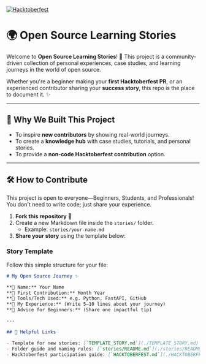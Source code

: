 [![Hacktoberfest](https://img.shields.io/badge/Hacktoberfest-2025-blueviolet?logo=github&logoColor=white)](https://hacktoberfest.com/) 
# 🌍 Open Source Learning Stories

Welcome to **Open Source Learning Stories**! 🎉 This project is a community-driven collection of personal experiences, case studies, and learning journeys in the world of open source.

Whether you're a beginner making your **first Hacktoberfest PR**, or an experienced contributor sharing your **success story**, this repo is the place to document it. ✨

---

## 📌 Why We Built This Project

* To inspire **new contributors** by showing real-world journeys.
* To create a **knowledge hub** with case studies, tutorials, and personal stories.
* To provide a **non-code Hacktoberfest contribution** option.

---

## 🛠 How to Contribute

This project is open to everyone—Beginners, Students, and Professionals! You don't need to write code; just share your experience.

1.  **Fork this repository** 🍴
2.  Create a new Markdown file inside the `stories/` folder.
    * Example: `stories/your-name.md`
3.  **Share your story** using the template below:

### Story Template

Follow this simple structure for your file:

```markdown
# My Open Source Journey ✨

**👤 Name:** Your Name
**📅 First Contribution:** Month Year
**🔧 Tools/Tech Used:** e.g. Python, FastAPI, GitHub
**🌟 My Experience:** (Write 5–10 lines about your journey)
**📌 Advice for Beginners:** (Share one impactful tip)

---

## 🔗 Helpful Links

- Template for new stories: [`TEMPLATE_STORY.md`](./TEMPLATE_STORY.md)
- Folder guide and naming rules: [`stories/README.md`](./stories/README.md)
- Hacktoberfest participation guide: [`HACKTOBERFEST.md`](./HACKTOBERFEST.md)

